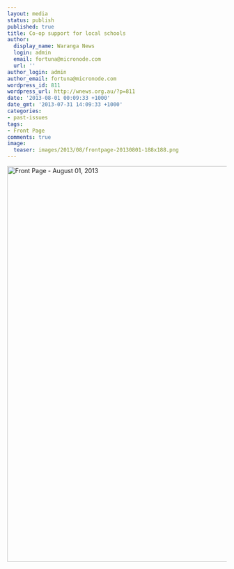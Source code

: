 ```yaml
---
layout: media
status: publish
published: true
title: Co-op support for local schools
author:
  display_name: Waranga News
  login: admin
  email: fortuna@micronode.com
  url: ''
author_login: admin
author_email: fortuna@micronode.com
wordpress_id: 811
wordpress_url: http://wnews.org.au/?p=811
date: '2013-08-01 00:09:33 +1000'
date_gmt: '2013-07-31 14:09:33 +1000'
categories:
- past-issues
tags:
- Front Page
comments: true
image:
  teaser: images/2013/08/frontpage-20130801-188x188.png
---
```


<a href="{{ site.url }}/images/2013/08/frontpage-20130801.pdf"><img class="alignnone size-full wp-image-805" alt="Front Page - August 01, 2013" src="{{ site.url }}/images/2013/08/frontpage-20130801.png" width="624" height="907" /></a>
